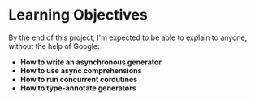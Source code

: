 # Learning Objectives

By the end of this project, I'm expected to be able to explain to anyone, without the help of Google:

- **How to write an asynchronous generator**
- **How to use async comprehensions**
- **How to run concurrent coroutines**
- **How to type-annotate generators**